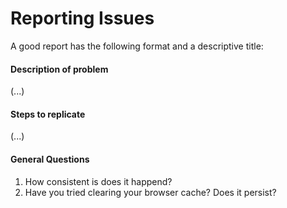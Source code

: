 # Reporting Issues

A good report has the following format and a descriptive title:

#### Description of problem
(...)

#### Steps to replicate
(...)

#### General Questions
1. How consistent is does it happend?
2. Have you tried clearing your browser cache? Does it persist?
